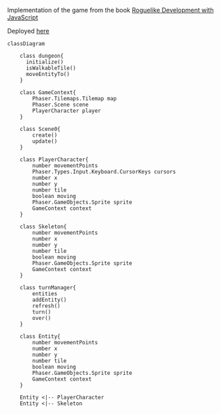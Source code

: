 
Implementation of the game from the book [Roguelike Development with JavaScript](https://link.springer.com/book/10.1007/978-1-4842-6059-3) 

Deployed [here](https://hidden-smoke-7075.fly.dev/games/rogue0/rogue0)

```mermaid
classDiagram

    class dungeon{
      initialize()
      isWalkableTile()
      moveEntityTo()      
    }

    class GameContext{
        Phaser.Tilemaps.Tilemap map
        Phaser.Scene scene
        PlayerCharacter player
    }

    class Scene0{
        create()
        update()
    }

    class PlayerCharacter{
        number movementPoints
        Phaser.Types.Input.Keyboard.CursorKeys cursors 
        number x
        number y
        number tile
        boolean moving
        Phaser.GameObjects.Sprite sprite
        GameContext context
    }
    
    class Skeleton{
        number movementPoints
        number x
        number y
        number tile
        boolean moving
        Phaser.GameObjects.Sprite sprite
        GameContext context
    }

    class turnManager{
        entities
        addEntity()
        refresh()
        turn()
        over()
    }
    
    class Entity{
        number movementPoints
        number x
        number y
        number tile
        boolean moving
        Phaser.GameObjects.Sprite sprite
        GameContext context
    }
    
    Entity <|-- PlayerCharacter
    Entity <|-- Skeleton

```
